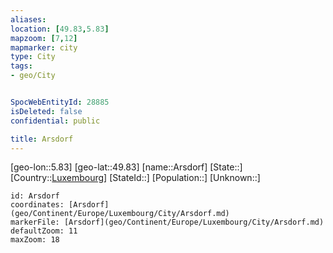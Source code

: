 ```yaml
---
aliases: 
location: [49.83,5.83]
mapzoom: [7,12] 
mapmarker: city 
type: City
tags:
- geo/City


SpocWebEntityId: 28885
isDeleted: false
confidential: public

title: Arsdorf
---
```

[geo-lon::5.83]
[geo-lat::49.83]
[name::Arsdorf]
[State::]
[Country::[Luxembourg](geo/Continent/Europe/Luxembourg.md)]
[StateId::]
[Population::]
[Unknown::]


```leaflet
id: Arsdorf
coordinates: [Arsdorf](geo/Continent/Europe/Luxembourg/City/Arsdorf.md)
markerFile: [Arsdorf](geo/Continent/Europe/Luxembourg/City/Arsdorf.md)
defaultZoom: 11 
maxZoom: 18
```


